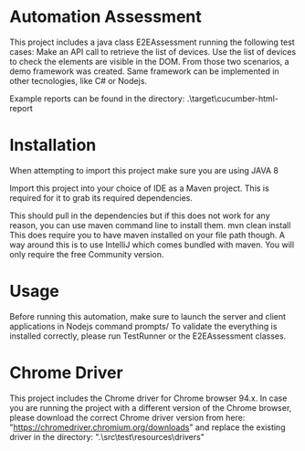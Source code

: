 # Automation Assessment
This project includes a java class E2EAssessment running the following test cases:
   Make an API call to retrieve the list of devices.
   Use the list of devices to check the elements are visible in the DOM.
From those two scenarios, a demo framework was created. Same framework can be implemented in other tecnologies, like C# or Nodejs.

Example reports can be found in the directory: .\target\cucumber-html-report

# Installation
When attempting to import this project make sure you are using JAVA 8

Import this project into your choice of IDE as a Maven project. This is required for it to grab its required dependencies.

This should pull in the dependencies but if this does not work for any reason, you can use maven command line to install them.
mvn clean install
This does require you to have maven installed on your file path though. A way around this is to use IntelliJ which comes bundled with maven. You will only require the free Community version.

# Usage
Before running this automation, make sure to launch the server and client applications in Nodejs command prompts/
To validate the everything is installed correctly, please run TestRunner or the E2EAssessment classes.

# Chrome Driver
This project includes the Chrome driver for Chrome browser 94.x. In case you are running the project with a different version of the Chrome browser, please download the correct Chrome driver version from here: "https://chromedriver.chromium.org/downloads" and replace the existing driver in the directory: ".\src\test\resources\drivers"
